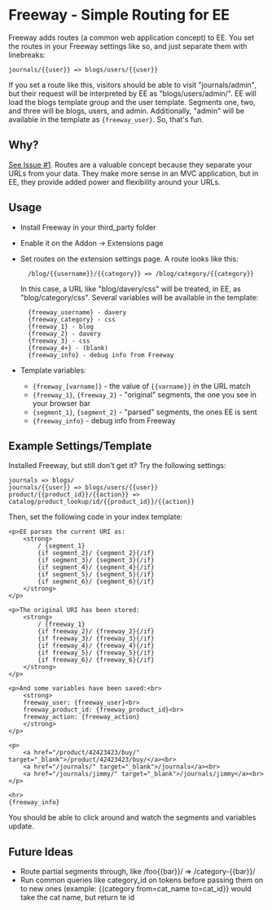 # Freeway - Simple Routing for EE

Freeway adds routes (a common web application concept) to EE. You set the routes in your Freeway settings like so, and just separate them with linebreaks:

	journals/{{user}} => blogs/users/{{user}}

If you set a route like this, visitors should be able to visit "journals/admin", but their request will be interpreted by EE as "blogs/users/admin/". EE will load the blogs template group and the user template. Segments one, two, and three will be blogs, users, and admin. Additionally, "admin" will be available in the template as <code>{freeway_user}</code>. So, that's fun.

## Why?

[See Issue #1](https://github.com/averyvery/freeway/issues/1). Routes are a valuable concept because they separate your URLs from your data. They make more sense in an MVC application, but in EE, they provide added power and flexibility around your URLs.

## Usage

- Install Freeway in your third_party folder
- Enable it on the Addon -> Extensions page
- Set routes on the extension settings page. A route looks like this:

		/blog/{{username}}/{{category}} => /blog/category/{{category}}

	In this case, a URL like "blog/davery/css" will be treated, in EE, as "blog/category/css".
	Several variables will be available in the template:

		{freeway_username} - davery
		{freeway_category} - css
		{freeway_1} - blog
		{freeway_2} - davery
		{freeway_3} - css
		{freeway_4+} - (blank)
		{freeway_info} - debug info from Freeway
- Template variables:
	- <code>{freeway_[varname]}</code> - the value of <code>{{varname}}</code> in the URL match
	- <code>{freeway_1}</code>, <code>{freeway_2}</code> - "original" segments, the one you see in your browser bar
	- <code>{segment_1}</code>, <code>{segment_2}</code> - "parsed" segments, the ones EE is sent
	- <code>{freeway_info}</code> - debug info from Freeway

## Example Settings/Template

Installed Freeway, but still don't get it? Try the following settings:

	journals => blogs/
	journals/{{user}} => blogs/users/{{user}}
	product/{{product_id}}/{{action}} => catalog/product_lookup/id/{{product_id}}/{{action}}

Then, set the following code in your index template:

	<p>EE parses the current URI as:
		<strong>
			/ {segment_1}
			{if segment_2}/ {segment_2}{/if}
			{if segment_3}/ {segment_3}{/if}
			{if segment_4}/ {segment_4}{/if}
			{if segment_5}/ {segment_5}{/if}
			{if segment_6}/ {segment_6}{/if}
		</strong>
	</p>

	<p>The original URI has been stored:
		<strong>
			/ {freeway_1}
			{if freeway_2}/ {freeway_2}{/if}
			{if freeway_3}/ {freeway_3}{/if}
			{if freeway_4}/ {freeway_4}{/if}
			{if freeway_5}/ {freeway_5}{/if}
			{if freeway_6}/ {freeway_6}{/if}
		</strong>
	</p>

	<p>And some variables have been saved:<br>
		<strong>
		freeway_user: {freeway_user}<br>
		freeway_product_id: {freeway_product_id}<br>
		freeway_action: {freeway_action}
		</strong>
	</p>

	<p>
		<a href="/product/42423423/buy/" target="_blank">/product/42423423/buy/</a><br>
		<a href="/journals/" target="_blank">/journals</a><br>
		<a href="/journals/jimmy/" target="_blank">/journals/jimmy</a><br>
	</p>

	<hr>
	{freeway_info}

You should be able to click around and watch the segments and variables update.

## Future Ideas

- Route partial segments through, like /foo{{bar}}/ => /category-{{bar}}/
- Run common queries like category_id on tokens before passing them on to new ones (example: {{category from=cat_name to=cat_id}} would take the cat name, but return te id 

